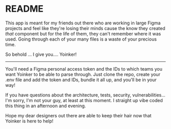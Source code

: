 # README

This app is meant for my friends out there who are working in large Figma projects and feel like they're losing their minds cause the know they created _that_ component but for the life of them, they can't remember where it was used. Going through each of your many files is a waste of your precious time.

So behold ... I give you.... Yoinker!

---
You'll need a Figma personal access token and the IDs to which teams you want Yoinker to be able to parse through. Just clone the repo, create your .env file and add the token and IDs, bundle it all up, and you'll be in your way!

If you have questions about the architecture, tests, security, vulnerabilities... I'm sorry, I'm not your guy, at least at this moment. I straight up vibe coded this thing in an afternoon and evening.

Hope my dear designers out there are able to keep their hair now that Yoinker is here to help!
